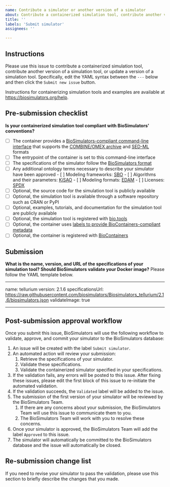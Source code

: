 ```yaml
---
name: Contribute a simulator or another version of a simulator
about: Contribute a containerized simulation tool, contribute another version of a simulation tool, or update a version of a simulation tool.
title: ''
labels: 'Submit simulator'
assignees: ''

---
```


## Instructions

Please use this issue to contribute a containerized simulation tool, contribute another version of a simulation tool, or update a version of a simulation tool. Specifically, edit the YAML syntax between the `---` below and then click the `Submit new issue` button.

Instructions for containerizing simulation tools and examples are available at https://biosimulators.org/help.

## Pre-submission checklist

**Is your containerized simulation tool compliant with BioSimulators' conventions?**

- [ ] The container provides a [BioSimulators-compliant command-line interface](https://biosimulators.org/help) that supports the [COMBINE/OMEX archive](https://combinearchive.org/) and [SED-ML](https://sed-ml.org) formats
- [ ] The entrypoint of the container is set to this command-line interface
- [ ] The specifications of the simulator follow the [BioSimulators format](https://api.biosimulators.org)
- [ ] Any additional ontology terms necessary to describe your simulator have been approved
      - [ ] Modeling frameworks: [SBO](https://sourceforge.net/p/sbo/term-request/)
      - [ ] Algorithms and their parameters: [KiSAO](https://sourceforge.net/p/kisao/feature-requests/new/)
      - [ ] Modeling formats: [EDAM](https://github.com/edamontology/edamontology/issues/new/choose)
      - [ ] Licenses: [SPDX](https://tools.spdx.org/app/submit_new_license/)
- [ ] Optional, the source code for the simulation tool is publicly available
- [ ] Optional, the simulation tool is available through a software repository such as CRAN or PyPI
- [ ] Optional, examples, tutorials, and documentation for the simulation tool are publicly available
- [ ] Optional, the simulation tool is registered with [bio.tools](https://bio.tools/)
- [ ] Optional, the container uses [labels to provide BioContainers-compliant metadata](https://biosimulators.org/help)
- [ ] Optional, the container is registered with [BioContainers](https://biocontainers.pro/)

## Submission

**What is the name, version, and URL of the specifications of your simulation tool? Should BioSimulators validate your Docker image?**
Please follow the YAML template below.

---
name: tellurium
version: 2.1.6
specificationsUrl: https://raw.githubusercontent.com/biosimulators/Biosimulators_tellurium/2.1.6/biosimulators.json
validateImage: true

---

## Post-submission approval workflow

Once you submit this issue, BioSimulators will use the following workflow to validate, approve, and commit your simulator to the BioSimulators database:

1. An issue will be created with the label `Submit simulator`.
2. An automated action will review your submission:
   1. Retrieve the specifications of your simulator.
   2. Validate these specifications.
   3. Validate the containerized simulator specified in your specifications.
3. If the validation fails, any errors will be posted to this issue. After fixing these issues, please edit the first block of this issue to re-initiate the automated validation.
4. If the validation succeeds, the `Validated` label will be added to the issue.
5. The submission of the first version of your simulator will be reviewed by the BioSimulators Team.
   1. If there are any concerns about your submission, the BioSimulators Team will use this issue to communicate them to you.
   2. The BioSimulators Team will work with you to resolve these concerns.
6. Once your simulator is approved, the BioSimulators Team will add the label `Approved` to this issue. 
7. The simulator will automatically be committed to the BioSimulators database and the issue will automatically be closed.


## Re-submission change list

If you need to revise your simulator to pass the validation, please use this section to briefly describe the changes that you made.
